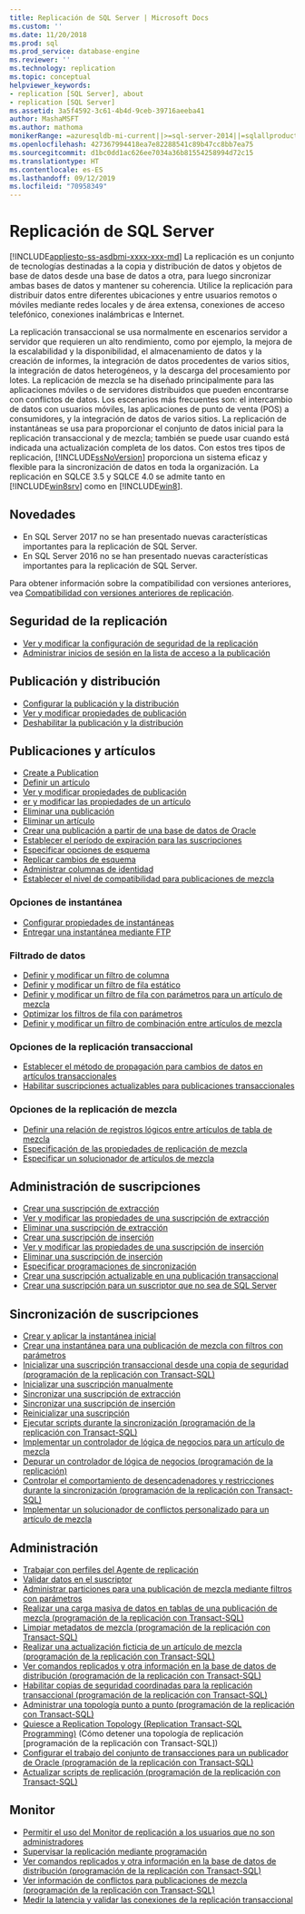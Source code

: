 ```yaml
---
title: Replicación de SQL Server | Microsoft Docs
ms.custom: ''
ms.date: 11/20/2018
ms.prod: sql
ms.prod_service: database-engine
ms.reviewer: ''
ms.technology: replication
ms.topic: conceptual
helpviewer_keywords:
- replication [SQL Server], about
- replication [SQL Server]
ms.assetid: 3a5f4592-3c61-4b4d-9ceb-39716aeeba41
author: MashaMSFT
ms.author: mathoma
monikerRange: =azuresqldb-mi-current||>=sql-server-2014||=sqlallproducts-allversions
ms.openlocfilehash: 427367994418ea7e82288541c89b47cc8bb7ea75
ms.sourcegitcommit: d1bc0dd1ac626ee7034a36b81554258994d72c15
ms.translationtype: HT
ms.contentlocale: es-ES
ms.lasthandoff: 09/12/2019
ms.locfileid: "70958349"
---
```

# <a name="sql-server-replication"></a>Replicación de SQL Server
[!INCLUDE[appliesto-ss-asdbmi-xxxx-xxx-md](../../includes/appliesto-ss-asdbmi-xxxx-xxx-md.md)]
  La replicación es un conjunto de tecnologías destinadas a la copia y distribución de datos y objetos de base de datos desde una base de datos a otra, para luego sincronizar ambas bases de datos y mantener su coherencia. Utilice la replicación para distribuir datos entre diferentes ubicaciones y entre usuarios remotos o móviles mediante redes locales y de área extensa, conexiones de acceso telefónico, conexiones inalámbricas e Internet.  
  
 La replicación transaccional se usa normalmente en escenarios servidor a servidor que requieren un alto rendimiento, como por ejemplo, la mejora de la escalabilidad y la disponibilidad, el almacenamiento de datos y la creación de informes, la integración de datos procedentes de varios sitios, la integración de datos heterogéneos, y la descarga del procesamiento por lotes. La replicación de mezcla se ha diseñado principalmente para las aplicaciones móviles o de servidores distribuidos que pueden encontrarse con conflictos de datos. Los escenarios más frecuentes son: el intercambio de datos con usuarios móviles, las aplicaciones de punto de venta (POS) a consumidores, y la integración de datos de varios sitios. La replicación de instantáneas se usa para proporcionar el conjunto de datos inicial para la replicación transaccional y de mezcla; también se puede usar cuando está indicada una actualización completa de los datos. Con estos tres tipos de replicación, [!INCLUDE[ssNoVersion](../../includes/ssnoversion-md.md)] proporciona un sistema eficaz y flexible para la sincronización de datos en toda la organización. La replicación en SQLCE 3.5 y SQLCE 4.0 se admite tanto en [!INCLUDE[win8srv](../../includes/win8srv-md.md)] como en [!INCLUDE[win8](../../includes/win8-md.md)].  


## <a name="whats-new"></a>Novedades 
- En SQL Server 2017 no se han presentado nuevas características importantes para la replicación de SQL Server. 
- En SQL Server 2016 no se han presentado nuevas características importantes para la replicación de SQL Server. 

Para obtener información sobre la compatibilidad con versiones anteriores, vea [Compatibilidad con versiones anteriores de replicación](replication-backward-compatibility.md). 


 ## <a name="replication-security"></a>Seguridad de la replicación
  
-   [Ver y modificar la configuración de seguridad de la replicación](security/view-and-modify-replication-security-settings.md)  
-   [Administrar inicios de sesión en la lista de acceso a la publicación](security/manage-logins-in-the-publication-access-list.md)  
  
## <a name="publishing-and-distribution"></a>Publicación y distribución  
  
-   [Configurar la publicación y la distribución](configure-publishing-and-distribution.md)   
-   [Ver y modificar propiedades de publicación](publish/view-and-modify-publication-properties.md)   
-   [Deshabilitar la publicación y la distribución](disable-publishing-and-distribution.md)  
  
## <a name="publications-and-articles"></a>Publicaciones y artículos 
  
-   [Create a Publication](publish/create-a-publication.md)    
-   [Definir un artículo](publish/define-an-article.md)   
-   [Ver y modificar propiedades de publicación](publish/view-and-modify-publication-properties.md)   
-   [er y modificar las propiedades de un artículo](publish/view-and-modify-article-properties.md)    
-   [Eliminar una publicación](publish/delete-a-publication.md)   
-   [Eliminar un artículo](publish/delete-an-article.md)    
-   [Crear una publicación a partir de una base de datos de Oracle](publish/create-a-publication-from-an-oracle-database.md)   
-   [Establecer el período de expiración para las suscripciones](publish/set-the-expiration-period-for-subscriptions.md)  
-   [Especificar opciones de esquema](publish/specify-schema-options.md)  
-   [Replicar cambios de esquema](publish/replicate-schema-changes.md)    
-   [Administrar columnas de identidad](publish/manage-identity-columns.md)   
-   [Establecer el nivel de compatibilidad para publicaciones de mezcla](publish/set-the-compatibility-level-for-merge-publications.md)  
  
### <a name="snapshot-options"></a>Opciones de instantánea  
  
-   [Configurar propiedades de instantáneas](publish/configure-snapshot-properties-replication-transact-sql-programming.md)    
-   [Entregar una instantánea mediante FTP](publish/deliver-a-snapshot-through-ftp.md) 
  
### <a name="filter-data"></a>Filtrado de datos  
  
-   [Definir y modificar un filtro de columna](publish/define-and-modify-a-column-filter.md)    
-   [Definir y modificar un filtro de fila estático](publish/define-and-modify-a-static-row-filter.md)    
-   [Definir y modificar un filtro de fila con parámetros para un artículo de mezcla](publish/define-and-modify-a-parameterized-row-filter-for-a-merge-article.md)    
-   [Optimizar los filtros de fila con parámetros](publish/optimize-parameterized-row-filters.md)    
-   [Definir y modificar un filtro de combinación entre artículos de mezcla](publish/define-and-modify-a-join-filter-between-merge-articles.md)  
  
### <a name="transactional-replication-options"></a>Opciones de la replicación transaccional  
  
-   [Establecer el método de propagación para cambios de datos en artículos transaccionales](publish/set-the-propagation-method-for-data-changes-to-transactional-articles.md)    
-   [Habilitar suscripciones actualizables para publicaciones transaccionales](publish/enable-updating-subscriptions-for-transactional-publications.md)  
  
### <a name="merge-replication-options"></a>Opciones de la replicación de mezcla  
  
-   [Definir una relación de registros lógicos entre artículos de tabla de mezcla](publish/define-a-logical-record-relationship-between-merge-table-articles.md)    
-   [Especificación de las propiedades de replicación de mezcla](merge/specify-merge-replication-properties.md)    
-   [Especificar un solucionador de artículos de mezcla](publish/specify-a-merge-article-resolver.md)    

  
## <a name="manage-subscriptions"></a>Administración de suscripciones  
  
-   [Crear una suscripción de extracción](create-a-pull-subscription.md)    
-   [Ver y modificar las propiedades de una suscripción de extracción](view-and-modify-pull-subscription-properties.md)    
-   [Eliminar una suscripción de extracción](delete-a-pull-subscription.md)    
-   [Crear una suscripción de inserción](create-a-push-subscription.md)   
-   [Ver y modificar las propiedades de una suscripción de inserción](view-and-modify-push-subscription-properties.md)   
-   [Eliminar una suscripción de inserción](delete-a-push-subscription.md)   
-   [Especificar programaciones de sincronización](specify-synchronization-schedules.md)    
-   [Crear una suscripción actualizable en una publicación transaccional](publish/create-an-updatable-subscription-to-a-transactional-publication.md)  
-   [Crear una suscripción para un suscriptor que no sea de SQL Server](create-a-subscription-for-a-non-sql-server-subscriber.md)  
  
## <a name="synchronize-subscriptions"></a>Sincronización de suscripciones  
  
-   [Crear y aplicar la instantánea inicial](create-and-apply-the-initial-snapshot.md)   
-   [Crear una instantánea para una publicación de mezcla con filtros con parámetros](create-a-snapshot-for-a-merge-publication-with-parameterized-filters.md)    
-   [Inicializar una suscripción transaccional desde una copia de seguridad &#40;programación de la replicación con Transact-SQL&#41;](initialize-a-transactional-subscription-from-a-backup.md)    
-   [Inicializar una suscripción manualmente](initialize-a-subscription-manually.md)    
-   [Sincronizar una suscripción de extracción](synchronize-a-pull-subscription.md)    
-   [Sincronizar una suscripción de inserción](synchronize-a-push-subscription.md)   
-   [Reinicializar una suscripción](reinitialize-a-subscription.md)    
-   [Ejecutar scripts durante la sincronización &#40;programación de la replicación con Transact-SQL&#41;](execute-scripts-during-synchronization-replication-transact-sql-programming.md)    
-   [Implementar un controlador de lógica de negocios para un artículo de mezcla
](implement-a-business-logic-handler-for-a-merge-article.md)  
-   [Depurar un controlador de lógica de negocios &#40;programación de la replicación&#41;](debug-a-business-logic-handler-replication-programming.md)    
-   [Controlar el comportamiento de desencadenadores y restricciones durante la sincronización &#40;programación de la replicación con Transact-SQL&#41;](control-behavior-of-triggers-and-constraints-in-synchronization.md)    
-   [Implementar un solucionador de conflictos personalizado para un artículo de mezcla](implement-a-custom-conflict-resolver-for-a-merge-article.md)  
  
## <a name="administration"></a>Administración 
  
-   [Trabajar con perfiles del Agente de replicación](agents/work-with-replication-agent-profiles.md)   
-   [Validar datos en el suscriptor](validate-data-at-the-subscriber.md)    
-   [Administrar particiones para una publicación de mezcla mediante filtros con parámetros](publish/manage-partitions-for-a-merge-publication-with-parameterized-filters.md)    
-   [Realizar una carga masiva de datos en tablas de una publicación de mezcla &#40;programación de la replicación con Transact-SQL&#41;](bulk-load-data-into-tables-in-a-merge-publication.md)    
-   [Limpiar metadatos de mezcla &#40;programación de la replicación con Transact-SQL&#41;](administration/clean-up-merge-metadata-replication-transact-sql-programming.md)    
-   [Realizar una actualización ficticia de un artículo de mezcla &#40;programación de la replicación con Transact-SQL&#41;](administration/perform-a-dummy-update-for-a-merge-article-replication-transact-sql-programming.md)    
-   [Ver comandos replicados y otra información en la base de datos de distribución &#40;programación de la replicación con Transact-SQL&#41;](monitor/view-replicated-commands-and-information-in-distribution-database.md)    
-   [Habilitar copias de seguridad coordinadas para la replicación transaccional &#40;programación de la replicación con Transact-SQL&#41;](administration/enable-coordinated-backups-for-transactional-replication.md)   
-   [Administrar una topología punto a punto &#40;programación de la replicación con Transact-SQL&#41;](administration/administer-a-peer-to-peer-topology-replication-transact-sql-programming.md)    
-   [Quiesce a Replication Topology &#40;Replication Transact-SQL Programming&#41;](administration/quiesce-a-replication-topology-replication-transact-sql-programming.md) (Cómo detener una topología de replicación [programación de la replicación con Transact-SQL])    
-   [Configurar el trabajo del conjunto de transacciones para un publicador de Oracle &#40;programación de la replicación con Transact-SQL&#41;](administration/configure-the-transaction-set-job-for-an-oracle-publisher.md)   
-   [Actualizar scripts de replicación &#40;programación de la replicación con Transact-SQL&#41;](administration/upgrade-replication-scripts-replication-transact-sql-programming.md)  
  
## <a name="monitor"></a>Monitor
  
-   [Permitir el uso del Monitor de replicación a los usuarios que no son administradores](monitor/allow-non-administrators-to-use-replication-monitor.md)    
-   [Supervisar la replicación mediante programación](monitor/programmatically-monitor-replication.md)    
-   [Ver comandos replicados y otra información en la base de datos de distribución &#40;programación de la replicación con Transact-SQL&#41;](monitor/view-replicated-commands-and-information-in-distribution-database.md)    
-   [Ver información de conflictos para publicaciones de mezcla &#40;programación de la replicación con Transact-SQL&#41;](view-conflict-information-for-merge-publications.md) 
-   [Medir la latencia y validar las conexiones de la replicación transaccional](monitor/measure-latency-and-validate-connections-for-transactional-replication.md)  
  
  
